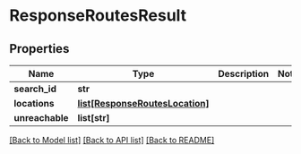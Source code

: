 # ResponseRoutesResult

## Properties
Name | Type | Description | Notes
------------ | ------------- | ------------- | -------------
**search_id** | **str** |  | 
**locations** | [**list[ResponseRoutesLocation]**](ResponseRoutesLocation.md) |  | 
**unreachable** | **list[str]** |  | 

[[Back to Model list]](../README.md#documentation-for-models) [[Back to API list]](../README.md#documentation-for-api-endpoints) [[Back to README]](../README.md)



